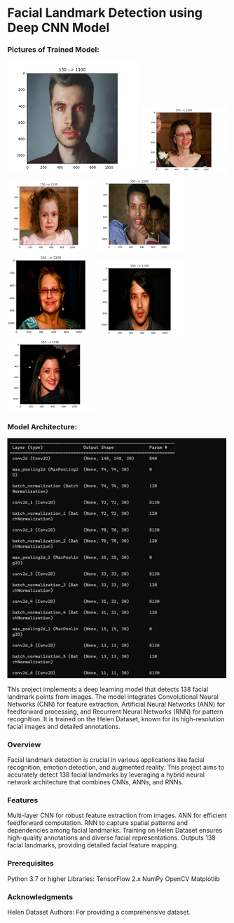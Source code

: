 # Facial Landmark Detection using Deep CNN Model

### Pictures of Trained Model:
<img src="./assets/1.png" style="width: 300px;" alt="Image 1">
<img src="./assets/2.png" style="width: 200px;" alt="Image 2">

<img src="./assets/3.png" style="width: 200px;" alt="Image 3">
<img src="./assets/4.png" style="width: 200px;" alt="Image 4">

<img src="./assets/5.png" style="width: 200px;" alt="Image 5">
<img src="./assets/6.png" style="width: 200px;" alt="Image 6">

<img src="./assets/7.png" style="width: 200px;" alt="Image 7">

### Model Architecture:
<img src="./assets/architecture.png" style="width: 500px;" alt="Model Architecture">


This project implements a deep learning model that detects 138 facial landmark points from images. The model integrates Convolutional Neural Networks (CNN) for feature extraction, Artificial Neural Networks (ANN) for feedforward processing, and Recurrent Neural Networks (RNN) for pattern recognition. It is trained on the Helen Dataset, known for its high-resolution facial images and detailed annotations.

### Overview
Facial landmark detection is crucial in various applications like facial recognition, emotion detection, and augmented reality. This project aims to accurately detect 138 facial landmarks by leveraging a hybrid neural network architecture that combines CNNs, ANNs, and RNNs.

### Features
Multi-layer CNN for robust feature extraction from images.
ANN for efficient feedforward computation.
RNN to capture spatial patterns and dependencies among facial landmarks.
Training on Helen Dataset ensures high-quality annotations and diverse facial representations.
Outputs 138 facial landmarks, providing detailed facial feature mapping.


### Prerequisites
Python 3.7 or higher
Libraries:
TensorFlow 2.x
NumPy
OpenCV
Matplotlib

### Acknowledgments
Helen Dataset Authors: For providing a comprehensive dataset.